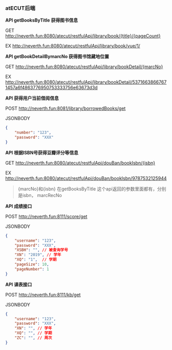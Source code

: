 ### atECUT后端

**API  getBooksByTitle    获得图书信息**

GET http://neverth.fun:8080/atecut/restfulApi/library/book/{title}/{pageCount}

EX  http://neverth.fun:8080/atecut/restfulApi/library/book/vue/1/

**API getBookDetailBymarcNo  获得图书馆藏地位置**

GET http://neverth.fun:8080/atecut/restfulApi/library/bookDetail/{marcNo}

EX  http://neverth.fun:8080/atecut/restfulApi/library/bookDetail/53716638667671457a6f4863776950753333756e63673d3d


**API 获得用户当前借阅信息**

POST http://neverth.fun:8081/library/borrowedBooks/get

JSONBODY 
```json
{
    "number": "123",
    "password": "XXX"
}
```
**API 根据ISBN号获得豆瓣评分等信息**

GET http://neverth.fun:8080/atecut/restfulApi/douBan/bookIsbn/{isbn}

EX http://neverth.fun:8080/atecut/restfulApi/douBan/bookIsbn/9787532125944

> {marcNo}和{isbn}  在getBooksByTitle 这个api返回的参数里面都有，分别是isbn， marcRecNo

**API 成绩接口**

POST http://neverth.fun:8111/score/get

JSONBODY 
```json
{
    "username": "123",
    "password": "XXX",
    "XSBH": "", // 被查询学号
    "XN": "2019", // 学年
    "XQ": "1",  // 学期
    "pageSize": 10,
    "pageNumber": 1
}
```

**API 课表接口**

POST http://neverth.fun:8111/kb/get

JSONBODY 
```json
{
    "username": "123",
    "password": "XXX",
    "XN": "", // 学年
    "XQ": "", // 学期
    "ZC": "", // 周次
}
```


